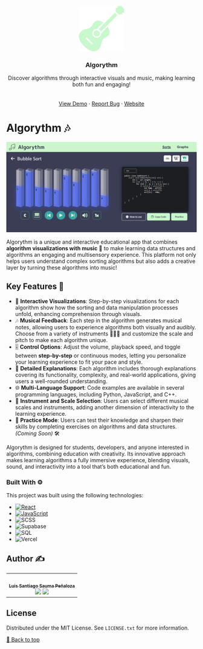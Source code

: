 <!-- PROJECT LOGO -->
<br />
<div align="center">
  <a href="https://github.com/othneildrew/Best-README-Template">
    <img src="public/resources/guitar-instrument.png" alt="Logo" width="120" height="120">
  </a>

  <h3 align="center">Algorythm</h3>

  <p align="center">
    Discover algorithms through interactive visuals and music, making learning both fun and engaging!
    <br />
    <br />
    <br />
    <a href="INSERTAR_DEMO">View Demo</a>
    ·
    <a href="https://github.com/santiagosauma/Algorythm/issues/new">Report Bug</a>
    ·
    <a href="https://algorythm-three.vercel.app">Website</a>
  </p>
</div>



# Algorythm 🎶

[![Algorythm Screenshot][product-screenshot]](https://example.com)

Algorythm is a unique and interactive educational app that combines **algorithm visualizations with music** 🎵 to make learning data structures and algorithms an engaging and multisensory experience. This platform not only helps users understand complex sorting algorithms but also adds a creative layer by turning these algorithms into music!

## Key Features 🌟

- 🎨 **Interactive Visualizations**: Step-by-step visualizations for each algorithm show how the sorting and data manipulation processes unfold, enhancing comprehension through visuals.
- 🎶 **Musical Feedback**: Each step in the algorithm generates musical notes, allowing users to experience algorithms both visually and audibly. Choose from a variety of instruments 🎷🎸🎻 and customize the scale and pitch to make each algorithm unique.
- 🎚️ **Control Options**: Adjust the volume, playback speed, and toggle between **step-by-step** or continuous modes, letting you personalize your learning experience to fit your pace and style.
- 📖 **Detailed Explanations**: Each algorithm includes thorough explanations covering its functionality, complexity, and real-world applications, giving users a well-rounded understanding.
- 🌐 **Multi-Language Support**: Code examples are available in several programming languages, including Python, JavaScript, and C++.
- 🎼 **Instrument and Scale Selection**: Users can select different musical scales and instruments, adding another dimension of interactivity to the learning experience.
- 📝 **Practice Mode**: Users can test their knowledge and sharpen their skills by completing exercises on algorithms and data structures. *(Coming Soon)* 🛠️

Algorythm is designed for students, developers, and anyone interested in algorithms, combining education with creativity. Its innovative approach makes learning algorithms a fully immersive experience, blending visuals, sound, and interactivity into a tool that’s both educational and fun.




### Built With ⚙️

This project was built using the following technologies:

- [![React][React.js]][React-url]
- [![JavaScript][JavaScript.js]][JavaScript-url]
- ![SCSS][SCSS]
- ![Supabase][Supabase]
- ![SQL][SQL]
- ![Vercel][Vercel]


<!-- 
## Roadmap

- [x] Add Changelog
- [x] Add back to top links
- [ ] Add Additional Templates w/ Examples
- [ ] Add "components" document to easily copy & paste sections of the readme
- [ ] Multi-language Support
    - [ ] Chinese
    - [ ] Spanish

See the [open issues](https://github.com/othneildrew/Best-README-Template/issues) for a full list of proposed features (and known issues).

<p align="right">(<a href="#readme-top">back to top</a>)</p>
-->


## Author ✍️

<table>
  <tr>
    <td align="center">
      <a href="https://github.com/santiagosauma">
        <img src="https://avatars.githubusercontent.com/santiagosauma" width="100px;" alt=""/>
        <br /><sub><b>Luis Santiago Sauma Peñaloza</b></sub>
      </a>
      <br />
      <a style="padding-top: 40px;" href="https://github.com/santiagosauma" title="GitHub"><img src="https://img.shields.io/badge/GitHub-181717?style=for-the-badge&logo=github&logoColor=white"></a>
      <a href="https://www.linkedin.com/in/santiagosauma/" title="LinkedIn"><img src="https://img.shields.io/badge/LinkedIn-0077B5?style=for-the-badge&logo=linkedin&logoColor=white"></a>
    </td>
  </tr>
</table>


## License

Distributed under the MIT License. See `LICENSE.txt` for more information.


[🔼 Back to top](#readme-top)



<!-- MARKDOWN LINKS & IMAGES -->
<!-- https://www.markdownguide.org/basic-syntax/#reference-style-links -->
[linkedin-url]: https://linkedin.com/in/othneildrew
[product-screenshot]: public\resources\Project_Screenshot.png
[React.js]: https://img.shields.io/badge/React-20232A?style=for-the-badge&logo=react&logoColor=61DAFB
[React-url]: https://reactjs.org/
[JavaScript.js]: https://img.shields.io/badge/JavaScript-F7DF1E?style=for-the-badge&logo=javascript&logoColor=black
[JavaScript-url]: https://developer.mozilla.org/en-US/docs/Web/JavaScript
[SCSS]: https://img.shields.io/badge/SCSS-CC6699?style=for-the-badge&logo=sass&logoColor=white
[Supabase]: https://img.shields.io/badge/Supabase-3ECF8E?style=for-the-badge&logo=supabase&logoColor=white
[SQL]: https://img.shields.io/badge/SQL-4479A1?style=for-the-badge&logo=database&logoColor=white
[Vercel]: https://img.shields.io/badge/Vercel-000000?style=for-the-badge&logo=vercel&logoColor=white